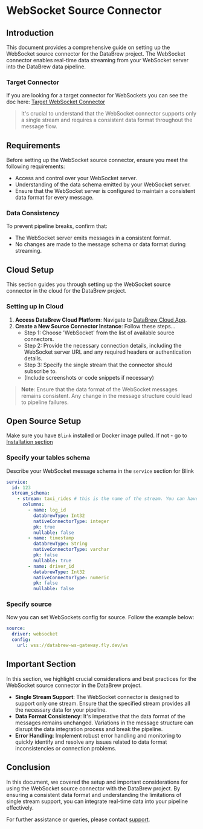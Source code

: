 # WebSocket Source Connector

## Introduction

This document provides a comprehensive guide on setting up the WebSocket source connector for the DataBrew project.
The WebSocket connector enables real-time data streaming from your WebSocket server into the DataBrew data pipeline.

### Target Connector
If you are looking for a target connector for WebSockets you can see the doc here: [Target WebSocket Connector](WebSockets-Connector.md)

> It's crucial to understand that the WebSocket connector supports only a single stream and requires a consistent data format throughout the message flow.

## Requirements

Before setting up the WebSocket source connector, ensure you meet the following requirements:

- Access and control over your WebSocket server.
- Understanding of the data schema emitted by your WebSocket server.
- Ensure that the WebSocket server is configured to maintain a consistent data format for every message.

### Data Consistency

To prevent pipeline breaks, confirm that:

- The WebSocket server emits messages in a consistent format.
- No changes are made to the message schema or data format during streaming.

## Cloud Setup

This section guides you through setting up the WebSocket source connector in the cloud for the DataBrew project.

### Setting up in Cloud

1. **Access DataBrew Cloud Platform**: Navigate to [DataBrew Cloud App](https://app.databrew.tech).
2. **Create a New Source Connector Instance**: Follow these steps...
    - Step 1: Choose 'WebSocket' from the list of available source connectors.
    - Step 2: Provide the necessary connection details, including the WebSocket server URL and any required headers or authentication details.
    - Step 3: Specify the single stream that the connector should subscribe to.
    - (Include screenshots or code snippets if necessary)

> **Note**: Ensure that the data format of the WebSocket messages remains consistent. Any change in the message structure could lead to pipeline failures.

## Open Source Setup
Make sure you have `Blink` installed or Docker image pulled.
If not - go to [Installation section](Installation.md)

### Specify your tables schema
Describe your WebSocket message schema in the `service` section for Blink

```yaml
service:
  id: 123
  stream_schema:
    - stream: taxi_rides # this is the name of the stream. You can have only one stream for WebSocket connector
      columns:
        - name: log_id
          databrewType: Int32
          nativeConnectorType: integer
          pk: true
          nullable: false
        - name: timestamp
          databrewType: String
          nativeConnectorType: varchar
          pk: false
          nullable: true
        - name: driver_id
          databrewType: Int32
          nativeConnectorType: numeric
          pk: false
          nullable: false
```

### Specify source
Now you can set WebSockets config for source. Follow the example below:

```yaml
source:
  driver: websocket
  config:
    url: wss://databrew-ws-gateway.fly.dev/ws
```

## Important Section

In this section, we highlight crucial considerations and best practices for the WebSocket source connector in the DataBrew project.

- **Single Stream Support**: The WebSocket connector is designed to support only one stream. Ensure that the specified stream provides all the necessary data for your pipeline.
- **Data Format Consistency**: It's imperative that the data format of the messages remains unchanged. Variations in the message structure can disrupt the data integration process and break the pipeline.
- **Error Handling**: Implement robust error handling and monitoring to quickly identify and resolve any issues related to data format inconsistencies or connection problems.

## Conclusion

In this document, we covered the setup and important considerations for using the WebSocket source connector with the DataBrew project. By ensuring a consistent data format and understanding the limitations of single stream support, you can integrate real-time data into your pipeline effectively.

For further assistance or queries, please contact [support](mailto:support@databrew.tech).

